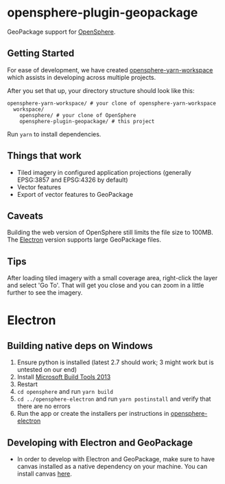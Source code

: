 # opensphere-plugin-geopackage

GeoPackage support for [OpenSphere](https://github.com/ngageoint/opensphere).

## Getting Started

For ease of development, we have created [opensphere-yarn-workspace](https://github.com/ngageoint/opensphere-yarn-workspace)
which assists in developing across multiple projects.

After you set that up, your directory structure should look like this:
```
opensphere-yarn-workspace/ # your clone of opensphere-yarn-workspace
  workspace/
    opensphere/ # your clone of OpenSphere
    opensphere-plugin-geopackage/ # this project
```

Run `yarn` to install dependencies.

## Things that work

- Tiled imagery in configured application projections (generally EPSG:3857 and EPSG:4326 by default)
- Vector features
- Export of vector features to GeoPackage

## Caveats

Building the web version of OpenSphere still limits the file size to 100MB. The [Electron](https://github.com/ngageoint/opensphere-electron) version supports
large GeoPackage files.

## Tips

After loading tiled imagery with a small coverage area, right-click the layer and select 'Go To'. That will get
you close and you can zoom in a little further to see the imagery.


# Electron

## Building native deps on Windows

 1. Ensure python is installed (latest 2.7 should work; 3 might work but is untested on our end)
 2. Install [Microsoft Build Tools 2013](http://www.microsoft.com/en-us/download/details.aspx?id=40760)
 3. Restart
 4. `cd opensphere` and run `yarn build`
 4. `cd ../opensphere-electron` and run `yarn postinstall` and verify that there are no errors
 5. Run the app or create the installers per instructions in [opensphere-electron](https://github.com/ngageoint/opensphere-electron)
 
## Developing with Electron and GeoPackage
  * In order to develop with Electron and GeoPackage, make sure to have canvas installed as a native dependency on your machine. You can install canvas [here](https://github.com/Automattic/node-canvas#compiling).
